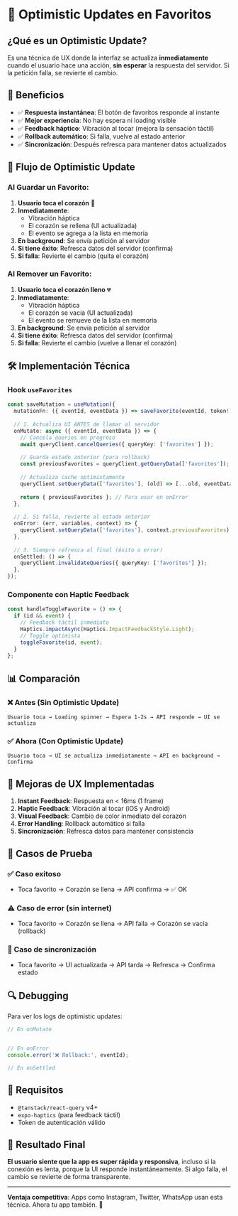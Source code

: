 # 🚀 Optimistic Updates en Favoritos

## ¿Qué es un Optimistic Update?

Es una técnica de UX donde la interfaz se actualiza **inmediatamente** cuando el usuario hace una acción, **sin esperar** la respuesta del servidor. Si la petición falla, se revierte el cambio.

## 🎯 Beneficios

- ✅ **Respuesta instantánea**: El botón de favoritos responde al instante
- ✅ **Mejor experiencia**: No hay espera ni loading visible
- ✅ **Feedback háptico**: Vibración al tocar (mejora la sensación táctil)
- ✅ **Rollback automático**: Si falla, vuelve al estado anterior
- ✅ **Sincronización**: Después refresca para mantener datos actualizados

## 🔄 Flujo de Optimistic Update

### Al Guardar un Favorito:
1. **Usuario toca el corazón** 💛
2. **Inmediatamente**: 
   - Vibración háptica
   - El corazón se rellena (UI actualizada)
   - El evento se agrega a la lista en memoria
3. **En background**: Se envía petición al servidor
4. **Si tiene éxito**: Refresca datos del servidor (confirma)
5. **Si falla**: Revierte el cambio (quita el corazón)

### Al Remover un Favorito:
1. **Usuario toca el corazón lleno** 💔
2. **Inmediatamente**:
   - Vibración háptica
   - El corazón se vacía (UI actualizada)
   - El evento se remueve de la lista en memoria
3. **En background**: Se envía petición al servidor
4. **Si tiene éxito**: Refresca datos del servidor (confirma)
5. **Si falla**: Revierte el cambio (vuelve a llenar el corazón)

## 🛠️ Implementación Técnica

### Hook `useFavorites`

```typescript
const saveMutation = useMutation({
  mutationFn: ({ eventId, eventData }) => saveFavorite(eventId, token!),
  
  // 1. Actualiza UI ANTES de llamar al servidor
  onMutate: async ({ eventId, eventData }) => {
    // Cancela queries en progreso
    await queryClient.cancelQueries({ queryKey: ['favorites'] });
    
    // Guarda estado anterior (para rollback)
    const previousFavorites = queryClient.getQueryData(['favorites']);
    
    // Actualiza cache optimistamente
    queryClient.setQueryData(['favorites'], (old) => [...old, eventData]);
    
    return { previousFavorites }; // Para usar en onError
  },
  
  // 2. Si falla, revierte al estado anterior
  onError: (err, variables, context) => {
    queryClient.setQueryData(['favorites'], context.previousFavorites);
  },
  
  // 3. Siempre refresca al final (éxito o error)
  onSettled: () => {
    queryClient.invalidateQueries({ queryKey: ['favorites'] });
  },
});
```

### Componente con Haptic Feedback

```typescript
const handleToggleFavorite = () => {
  if (id && event) {
    // Feedback táctil inmediato
    Haptics.impactAsync(Haptics.ImpactFeedbackStyle.Light);
    // Toggle optimista
    toggleFavorite(id, event);
  }
};
```

## 📊 Comparación

### ❌ **Antes (Sin Optimistic Update)**
```
Usuario toca → Loading spinner → Espera 1-2s → API responde → UI se actualiza
```

### ✅ **Ahora (Con Optimistic Update)**
```
Usuario toca → UI se actualiza inmediatamente → API en background → Confirma
```

## 🎨 Mejoras de UX Implementadas

1. **Instant Feedback**: Respuesta en < 16ms (1 frame)
2. **Haptic Feedback**: Vibración al tocar (iOS y Android)
3. **Visual Feedback**: Cambio de color inmediato del corazón
4. **Error Handling**: Rollback automático si falla
5. **Sincronización**: Refresca datos para mantener consistencia

## 🧪 Casos de Prueba

### ✅ Caso exitoso
- Toca favorito → Corazón se llena → API confirma → ✅ OK

### ⚠️ Caso de error (sin internet)
- Toca favorito → Corazón se llena → API falla → Corazón se vacía (rollback)

### 🔄 Caso de sincronización
- Toca favorito → UI actualizada → API tarda → Refresca → Confirma estado

## 🔍 Debugging

Para ver los logs de optimistic updates:
```typescript
// En onMutate


// En onError
console.error('❌ Rollback:', eventId);

// En onSettled
```

## 📱 Requisitos

- `@tanstack/react-query` v4+
- `expo-haptics` (para feedback táctil)
- Token de autenticación válido

## 🚀 Resultado Final

**El usuario siente que la app es super rápida y responsiva**, incluso si la conexión es lenta, porque la UI responde instantáneamente. Si algo falla, el cambio se revierte de forma transparente.

---

**Ventaja competitiva**: Apps como Instagram, Twitter, WhatsApp usan esta técnica. Ahora tu app también. 🎯

